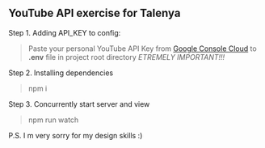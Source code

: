 ## YouTube API exercise for Talenya

Step 1. Adding API_KEY to config:

>Paste your personal YouTube API Key from [Google Console Cloud](https://console.cloud.google.com/apis/credentials/key/f93d3401-ca8e-469f-b33f-96f3b0196e1c?project=talenya-youtube-appi) to **.env** file in project root directory _ETREMELY IMPORTANT!!!_

Step 2. Installing dependencies
>npm i

Step 3. Concurrently start server and view
>npm run watch

P.S. I m very sorry for my design skills :)